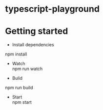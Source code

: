 # typescript-playground

# Getting started
- Install dependencies<br />

npm install
- Watch<br />
npm run watch

- Bulid<br />

npm run build
- Start<br />
npm start